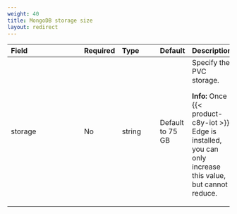 ```yaml
---
weight: 40
title: MongoDB storage size
layout: redirect
---
```


|<div style="width:150px">Field</div>|Required|<div style="width:70px">Type</div>|Default|Description|
|:---|:---|:---|:---|:---|
|storage|No|string|Default to 75 GB|Specify the PVC storage.<p><p>**Info:** Once {{< product-c8y-iot >}} Edge is installed, you can only increase this value, but cannot reduce.
